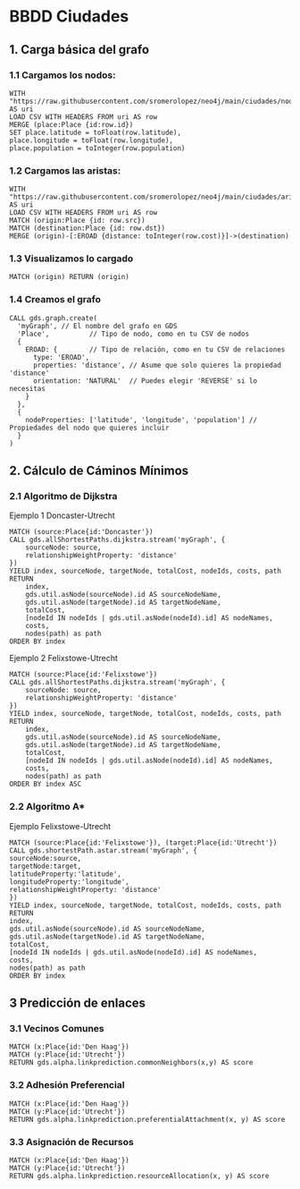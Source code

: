 # BBDD Ciudades


## 1. Carga básica del grafo

### 1.1 Cargamos los nodos:

```console
WITH "https://raw.githubusercontent.com/sromerolopez/neo4j/main/ciudades/nodos.csv" AS uri
LOAD CSV WITH HEADERS FROM uri AS row
MERGE (place:Place {id:row.id})
SET place.latitude = toFloat(row.latitude),
place.longitude = toFloat(row.longitude),
place.population = toInteger(row.population)

```

### 1.2 Cargamos las aristas:

```console
WITH "https://raw.githubusercontent.com/sromerolopez/neo4j/main/ciudades/aristas.csv" AS uri
LOAD CSV WITH HEADERS FROM uri AS row
MATCH (origin:Place {id: row.src})
MATCH (destination:Place {id: row.dst})
MERGE (origin)-[:EROAD {distance: toInteger(row.cost)}]->(destination)
```

### 1.3 Visualizamos lo cargado

```console
MATCH (origin) RETURN (origin)
```

### 1.4 Creamos el grafo

```console
CALL gds.graph.create(
  'myGraph', // El nombre del grafo en GDS
  'Place',          // Tipo de nodo, como en tu CSV de nodos
  {
    EROAD: {        // Tipo de relación, como en tu CSV de relaciones
      type: 'EROAD',
      properties: 'distance', // Asume que solo quieres la propiedad 'distance'
      orientation: 'NATURAL'  // Puedes elegir 'REVERSE' si lo necesitas
    }
  },
  {
    nodeProperties: ['latitude', 'longitude', 'population'] // Propiedades del nodo que quieres incluir
  }
)
```

## 2. Cálculo de Cáminos Mínimos

### 2.1 Algoritmo de Dijkstra

Ejemplo 1 Doncaster-Utrecht

```console
MATCH (source:Place{id:'Doncaster'})
CALL gds.allShortestPaths.dijkstra.stream('myGraph', {
    sourceNode: source,
    relationshipWeightProperty: 'distance'
})
YIELD index, sourceNode, targetNode, totalCost, nodeIds, costs, path
RETURN
    index,
    gds.util.asNode(sourceNode).id AS sourceNodeName,
    gds.util.asNode(targetNode).id AS targetNodeName,
    totalCost,
    [nodeId IN nodeIds | gds.util.asNode(nodeId).id] AS nodeNames,
    costs,
    nodes(path) as path
ORDER BY index
```
Ejemplo 2 Felixstowe-Utrecht

```console
MATCH (source:Place{id:'Felixstowe'})
CALL gds.allShortestPaths.dijkstra.stream('myGraph', {
    sourceNode: source,
    relationshipWeightProperty: 'distance'
})
YIELD index, sourceNode, targetNode, totalCost, nodeIds, costs, path
RETURN
    index,
    gds.util.asNode(sourceNode).id AS sourceNodeName,
    gds.util.asNode(targetNode).id AS targetNodeName,
    totalCost,
    [nodeId IN nodeIds | gds.util.asNode(nodeId).id] AS nodeNames,
    costs,
    nodes(path) as path
ORDER BY index ASC
```

### 2.2 Algoritmo A*
Ejemplo Felixstowe-Utrecht
```console
MATCH (source:Place{id:'Felixstowe'}), (target:Place{id:'Utrecht'})
CALL gds.shortestPath.astar.stream('myGraph', {
sourceNode:source,
targetNode:target,
latitudeProperty:'latitude',
longitudeProperty:'longitude',
relationshipWeightProperty: 'distance'
})
YIELD index, sourceNode, targetNode, totalCost, nodeIds, costs, path
RETURN
index,
gds.util.asNode(sourceNode).id AS sourceNodeName,
gds.util.asNode(targetNode).id AS targetNodeName,
totalCost,
[nodeId IN nodeIds | gds.util.asNode(nodeId).id] AS nodeNames,
costs,
nodes(path) as path
ORDER BY index
```

## 3 Predicción de enlaces

### 3.1 Vecinos Comunes
```console
MATCH (x:Place{id:'Den Haag'})
MATCH (y:Place{id:'Utrecht'})
RETURN gds.alpha.linkprediction.commonNeighbors(x,y) AS score
```

### 3.2 Adhesión Preferencial
```console
MATCH (x:Place{id:'Den Haag'})
MATCH (y:Place{id:'Utrecht'})
RETURN gds.alpha.linkprediction.preferentialAttachment(x, y) AS score
```

### 3.3 Asignación de Recursos
```console
MATCH (x:Place{id:'Den Haag'})
MATCH (y:Place{id:'Utrecht'})
RETURN gds.alpha.linkprediction.resourceAllocation(x, y) AS score
```
